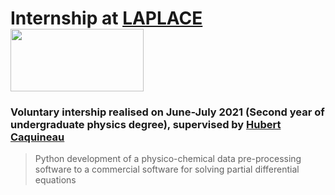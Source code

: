 # Internship at [LAPLACE](http://www.laplace.univ-tlse.fr/?lang=en) <img src="https://gitlab.com/AmorosettiG/stage-l2-ps/-/raw/main/Report/Logo_Laplace.png" width="213" height="100">
### Voluntary intership realised on June-July 2021 (Second year of undergraduate physics degree), supervised by [Hubert Caquineau](http://www.laplace.univ-tlse.fr/CAQUINEAU-Hubert-866?lang=en)

> Python development of a physico-chemical data pre-processing software to a commercial software for solving partial differential equations

